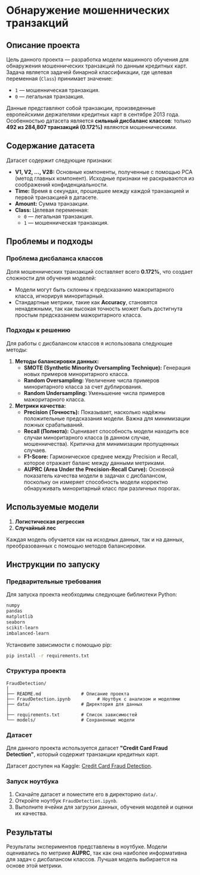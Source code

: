 # Обнаружение мошеннических транзакций

## Описание проекта

Цель данного проекта — разработка модели машинного обучения для обнаружения мошеннических транзакций по данным кредитных карт. Задача является задачей бинарной классификации, где целевая переменная (`Class`) принимает значение:
- `1` — мошенническая транзакция.
- `0` — легальная транзакция.

Данные представляют собой транзакции, произведенные европейскими держателями кредитных карт в сентябре 2013 года. Особенностью датасета является **сильный дисбаланс классов**: только **492 из 284,807 транзакций (0.172%)** являются мошенническими.

## Содержание датасета

Датасет содержит следующие признаки:
- **V1, V2, ..., V28:** Основные компоненты, полученные с помощью PCA (метод главных компонент). Исходные признаки не раскрываются из соображений конфиденциальности.
- **Time:** Время в секундах, прошедшее между каждой транзакцией и первой транзакцией в датасете.
- **Amount:** Сумма транзакции.
- **Class:** Целевая переменная:
  - `0` — легальная транзакция.
  - `1` — мошенническая транзакция.

## Проблемы и подходы

### Проблема дисбаланса классов
Доля мошеннических транзакций составляет всего **0.172%**, что создает сложности для обучения моделей:
- Модели могут быть склонны к предсказанию мажоритарного класса, игнорируя миноритарный.
- Стандартные метрики, такие как **Accuracy**, становятся ненадежными, так как высокая точность может быть достигнута простым предсказанием мажоритарного класса.

### Подходы к решению
Для работы с дисбалансом классов я использовала следующие методы:
1. **Методы балансировки данных:**
   - **SMOTE (Synthetic Minority Oversampling Technique):** Генерация новых примеров миноритарного класса.
   - **Random Oversampling:** Увеличение числа примеров миноритарного класса за счет дублирования.
   - **Random Undersampling:** Уменьшение числа примеров мажоритарного класса.
2. **Метрики качества:**
     - **Precision (Точность):** Показывает, насколько надёжны положительные предсказания модели. Важна для минимизации ложных срабатываний.
     - **Recall (Полнота):** Оценивает способность модели находить все случаи миноритарного класса (в данном случае, мошенничества). Критична для минимизации пропущенных случаев.
     - **F1-Score:** Гармоническое среднее между Precision и Recall, которое отражает баланс между данными метриками.
     - **AUPRC (Area Under the Precision-Recall Curve):** Основной показатель качества модели в задачах с дисбалансом, поскольку он измеряет способность модели корректно обнаруживать миноритарный класс при различных порогах.

## Используемые модели

1. **Логистическая регрессия**
2. **Случайный лес**

Каждая модель обучается как на исходных данных, так и на данных, преобразованных с помощью методов балансировки.

## Инструкции по запуску

### Предварительные требования
Для запуска проекта необходимы следующие библиотеки Python:
```bash
numpy
pandas
matplotlib
seaborn
scikit-learn
imbalanced-learn
```

Установите зависимости с помощью pip:
```bash
pip install -r requirements.txt
```

### Структура проекта
```
FraudDetection/
│
├── README.md               # Описание проекта
├── FraudDetection.ipynb          # Ноутбук с анализом и моделями
├── data/                   # Директория для данных
│   
├── requirements.txt        # Список зависимостей
└── models/                 # Сохраненные модели
```
### Датасет

Для данного проекта используется датасет **"Credit Card Fraud Detection"**, который содержит транзакции кредитных карт. 

Датасет доступен на Kaggle: [Credit Card Fraud Detection](https://www.kaggle.com/datasets/mlg-ulb/creditcardfraud).

### Запуск ноутбука
1. Скачайте датасет и поместите его в директорию `data/`.
2. Откройте ноутбук `FraudDetection.ipynb`.
3. Выполните ячейки для загрузки данных, обучения моделей и оценки их качества.

## Результаты

Результаты экспериментов представлены в ноутбуке. Модели оценивались по метрике **AUPRC**, так как она наиболее информативна для задач с дисбалансом классов. Лучшая модель выбирается на основе этой метрики.
